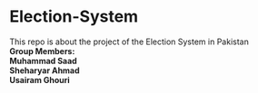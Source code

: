 # Election-System
This repo is about the project of the Election System in Pakistan 
<br>
<b> Group Members: <b>
<br>
Muhammad Saad 
<br>
Sheharyar Ahmad
<br>
Usairam Ghouri
  
